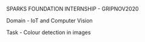 SPARKS FOUNDATION INTERNSHIP - GRIPNOV2020

Domain - IoT and Computer Vision

Task - Colour detection in images
